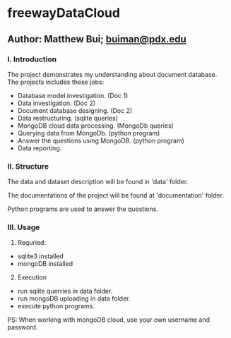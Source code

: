 # freewayDataCloud
## Author: Matthew Bui; buiman@pdx.edu
### I. Introduction
The project demonstrates my understanding about document database. The projects includes these jobs:
* Database model investigation. (Doc 1)
* Data investigation. (Doc 2)
* Document database designing. (Doc 2)
* Data restructuring. (sqlite queries)
* MongoDB cloud data processing. (MongoDb queries)
* Querying data from MongoDb. (python program)
* Answer the questions using MongoDB. (python program)
* Data reporting.

### II. Structure

The data and dataset description will be found in 'data' folder.

The documentations of the project will be found at 'documentation' folder.

Python programs are used to answer the questions.

### III. Usage

1. Requried:
* sqlite3 installed
* mongoDB installed

2. Execution
* run sqlite querries in data folder.
* run mongoDB uploading in data folder.
* execute python programs.

PS: When working with mongoDB cloud, use your own username and password.